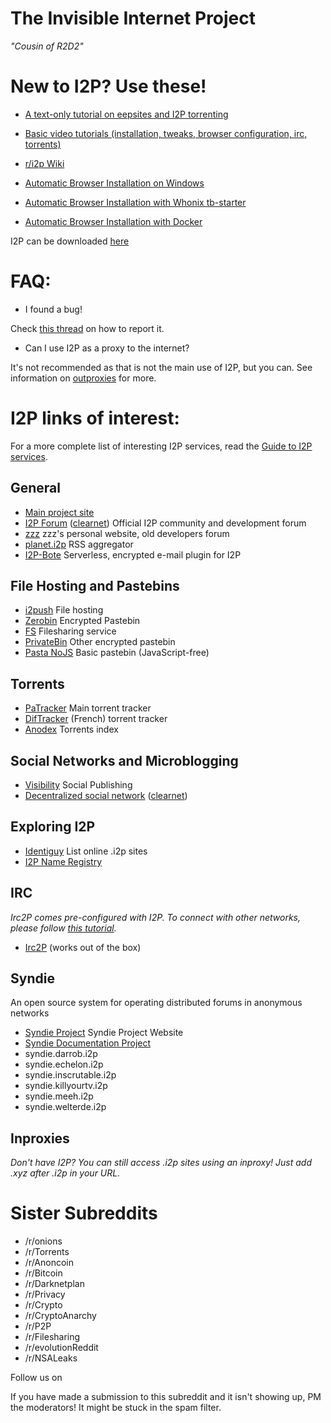 # The Invisible Internet Project
*"Cousin of R2D2"*


# New to I2P? Use these!

* [A text-only tutorial on eepsites and I2P torrenting](https://rebuildingalexandria.wordpress.com/2012/02/21/secure-and-anonymous-file-sharing-using-torrents-on-the-i2p-network-library-nu-exiles-take-a-look/)

* [Basic video tutorials (installation, tweaks, browser configuration, irc, torrents)](https://www.youtube.com/user/i2ptutorials)

* [r/i2p Wiki](https://j-tt.github.io/r-i2p-wiki/)

* [Automatic Browser Installation on Windows](https://j-tt.github.io/r-i2p-wiki/articles/browser-config/WindowsTestingBrowser.html)

* [Automatic Browser Installation with Whonix tb-starter](https://j-tt.github.io/r-i2p-wiki/articles/browser-config/WhonixBrowser.html)

* [Automatic Browser Installation with Docker](https://j-tt.github.io/r-i2p-wiki/articles/browser-config/DockerBrowser.html)

I2P can be downloaded [here](http://www.i2p2.de)

# FAQ:

* I found a bug!

Check [this thread](https://pay.reddit.com/r/i2p/comments/1bnhb3/official_report_bugs_here_thread/) on how to report it.

* Can I use I2P as a proxy to the internet?

It's not recommended as that is not the main use of I2P, but you can. See information on [outproxies](http://www.i2p2.de/faq.html#exit) for more.

# I2P links of interest:

For a more complete list of interesting I2P services, read the [Guide to I2P services](http://pastebin.com/xWzw10wW).

## General
* [Main project site](http://i2p-projekt.i2p)
* [I2P Forum](http://i2pforum.i2p) ([clearnet](https://i2pforum.net/)) Official I2P community and development forum
* [zzz](http://zzz.i2p) zzz's personal website, old developers forum
* [planet.i2p](http://planet.i2p) RSS aggregator
* [I2P-Bote](http://bote.i2p) Serverless, encrypted e-mail plugin for I2P

## File Hosting and Pastebins
* [i2push](http://i2push.i2p) File hosting
* [Zerobin](http://zerobin.i2p) Encrypted Pastebin
* [FS](http://fs.i2p) Filesharing service
* [PrivateBin](http://paste.r4sas.i2p/) Other encrypted pastebin
* [Pasta NoJS](http://pasta-nojs.i2p/) Basic pastebin (JavaScript-free)

## Torrents
* [PaTracker](http://tracker2.postman.i2p) Main torrent tracker
* [DifTracker](http://diftracker.i2p) (French) torrent tracker
* [Anodex](http://anodex.i2p) Torrents index

## Social Networks and Microblogging
* [Visibility](http://visibility.i2p) Social Publishing
* [Decentralized social network](http://em763732l4b7b7zhaolctpt6wewwr7zw3nsxfchr6qmceizzmgpa.b32.i2p) ([clearnet](https://social.i2p.rocks))

## Exploring I2P
* [Identiguy](http://identiguy.i2p) List online .i2p sites
* [I2P Name Registry](http://inr.i2p)

## IRC
*Irc2P comes pre-configured with I2P. To connect with other networks, please follow [this tutorial](http://i.imgur.com/PxZLa.png).*

* [Irc2P](irc://127.0.0.1/6668/#i2p-chat) (works out of the box)

## Syndie
An open source system for operating distributed forums in anonymous networks

* [Syndie Project](http://syndie-project.i2p) Syndie Project Website
* [Syndie Documentation Project](http://fomjl7cori4juycw55kdlczpgzzhme6nox6zykokuiov6t5lxhvq.b32.i2p)
* syndie.darrob.i2p
* syndie.echelon.i2p
* syndie.inscrutable.i2p
* syndie.killyourtv.i2p
* syndie.meeh.i2p
* syndie.welterde.i2p

## Inproxies
*Don't have I2P? You can still access .i2p sites using an inproxy! Just add .xyz after .i2p in your URL.*


# Sister Subreddits
* /r/onions
* /r/Torrents
* /r/Anoncoin
* /r/Bitcoin
* /r/Darknetplan
* /r/Privacy
* /r/Crypto
* /r/CryptoAnarchy
* /r/P2P
* /r/Filesharing
* /r/evolutionReddit
* /r/NSALeaks

Follow us on [](https://twitter.com/r_i2p)

If you have made a submission to this subreddit and it isn't showing up, PM the moderators! It might be stuck in the spam filter.
